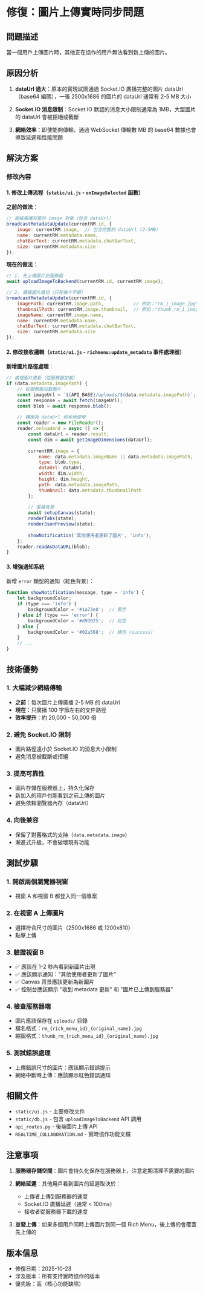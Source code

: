 # 修復：圖片上傳實時同步問題

## 問題描述

當一個用戶上傳圖片時，其他正在協作的用戶無法看到新上傳的圖片。

## 原因分析

1. **dataUrl 過大**：原本的實現試圖通過 Socket.IO 廣播完整的圖片 dataUrl（base64 編碼），一張 2500x1686 的圖片的 dataUrl 通常有 2-5 MB 大小

2. **Socket.IO 消息限制**：Socket.IO 默認的消息大小限制通常為 1MB，大型圖片的 dataUrl 會被拒絕或截斷

3. **網絡效率**：即使能夠傳輸，通過 WebSocket 傳輸數 MB 的 base64 數據也會導致延遲和性能問題

## 解決方案

### 修改內容

#### 1. 修改上傳流程（`static/ui.js` - `onImageSelected` 函數）

**之前的做法**：
```javascript
// 直接廣播完整的 image 對象（包含 dataUrl）
broadcastMetadataUpdate(currentRM.id, {
    image: currentRM.image,  // 包含完整的 dataUrl (2-5MB)
    name: currentRM.metadata.name,
    chatBarText: currentRM.metadata.chatBarText,
    size: currentRM.metadata.size
});
```

**現在的做法**：
```javascript
// 1. 先上傳圖片到服務器
await uploadImageToBackend(currentRM.id, currentRM.image);

// 2. 廣播圖片路徑（只有幾十字節）
broadcastMetadataUpdate(currentRM.id, {
    imagePath: currentRM.image.path,           // 例如："rm_1_image.jpg"
    thumbnailPath: currentRM.image.thumbnail,  // 例如："thumb_rm_1_image.jpg"
    imageName: currentRM.image.name,
    name: currentRM.metadata.name,
    chatBarText: currentRM.metadata.chatBarText,
    size: currentRM.metadata.size
});
```

#### 2. 修改接收邏輯（`static/ui.js` - `richmenu:update_metadata` 事件處理器）

**新增圖片路徑處理**：
```javascript
// 處理圖片更新（從服務器加載）
if (data.metadata.imagePath) {
    // 從服務器加載圖片
    const imageUrl = `${API_BASE}/uploads/${data.metadata.imagePath}`;
    const response = await fetch(imageUrl);
    const blob = await response.blob();
    
    // 轉換為 dataUrl 供本地使用
    const reader = new FileReader();
    reader.onloadend = async () => {
        const dataUrl = reader.result;
        const dim = await getImageDimensions(dataUrl);
        
        currentRM.image = {
            name: data.metadata.imageName || data.metadata.imagePath,
            type: blob.type,
            dataUrl: dataUrl,
            width: dim.width,
            height: dim.height,
            path: data.metadata.imagePath,
            thumbnail: data.metadata.thumbnailPath
        };
        
        // 重繪背景
        await setupCanvas(state);
        renderTabs(state);
        renderJsonPreview(state);
        
        showNotification('其他使用者更新了圖片', 'info');
    };
    reader.readAsDataURL(blob);
}
```

#### 3. 增強通知系統

新增 `error` 類型的通知（紅色背景）：
```javascript
function showNotification(message, type = 'info') {
    let backgroundColor;
    if (type === 'info') {
        backgroundColor = '#1a73e8';  // 藍色
    } else if (type === 'error') {
        backgroundColor = '#d93025';  // 紅色
    } else {
        backgroundColor = '#02a568';  // 綠色 (success)
    }
    // ...
}
```

## 技術優勢

### 1. **大幅減少網絡傳輸**
- **之前**：每次圖片上傳廣播 2-5 MB 的 dataUrl
- **現在**：只廣播 100 字節左右的文件路徑
- **效率提升**：約 20,000 - 50,000 倍

### 2. **避免 Socket.IO 限制**
- 圖片路徑遠小於 Socket.IO 的消息大小限制
- 避免消息被截斷或拒絕

### 3. **提高可靠性**
- 圖片存儲在服務器上，持久化保存
- 新加入的用戶也能看到之前上傳的圖片
- 避免依賴瀏覽器內存（dataUrl）

### 4. **向後兼容**
- 保留了對舊格式的支持（`data.metadata.image`）
- 漸進式升級，不會破壞現有功能

## 測試步驟

### 1. 開啟兩個瀏覽器視窗
- 視窗 A 和視窗 B 都登入同一個專案

### 2. 在視窗 A 上傳圖片
- 選擇符合尺寸的圖片（2500x1686 或 1200x810）
- 點擊上傳

### 3. 驗證視窗 B
- ✅ 應該在 1-2 秒內看到新圖片出現
- ✅ 應該顯示通知："其他使用者更新了圖片"
- ✅ Canvas 背景應該更新為新圖片
- ✅ 控制台應該顯示 "收到 metadata 更新" 和 "圖片已上傳到服務器"

### 4. 檢查服務器端
- 圖片應該保存在 `uploads/` 目錄
- 檔名格式：`rm_{rich_menu_id}_{original_name}.jpg`
- 縮圖格式：`thumb_rm_{rich_menu_id}_{original_name}.jpg`

### 5. 測試錯誤處理
- 上傳錯誤尺寸的圖片：應該顯示錯誤提示
- 網絡中斷時上傳：應該顯示紅色錯誤通知

## 相關文件

- `static/ui.js` - 主要修改文件
- `static/db.js` - 包含 `uploadImageToBackend` API 調用
- `api_routes.py` - 後端圖片上傳 API
- `REALTIME_COLLABORATION.md` - 實時協作功能文檔

## 注意事項

1. **服務器存儲空間**：圖片會持久化保存在服務器上，注意定期清理不需要的圖片

2. **網絡延遲**：其他用戶看到圖片的延遲取決於：
   - 上傳者上傳到服務器的速度
   - Socket.IO 廣播延遲（通常 < 100ms）
   - 接收者從服務器下載的速度

3. **並發上傳**：如果多個用戶同時上傳圖片到同一個 Rich Menu，後上傳的會覆蓋先上傳的

## 版本信息

- 修復日期：2025-10-23
- 涉及版本：所有支持實時協作的版本
- 優先級：高（核心功能缺陷）


